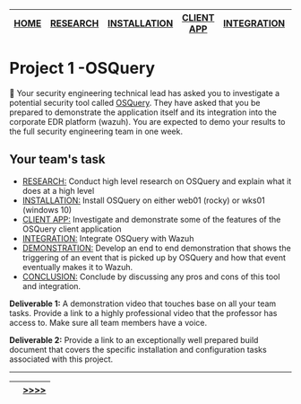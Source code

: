 |[HOME](https://github.com/charlottecroce/ChamplainTechJournals/blob/main/net-sec-controls-sec350/osquery_project/README.md)|[RESEARCH](https://github.com/charlottecroce/ChamplainTechJournals/blob/main/net-sec-controls-sec350/osquery_project/01_research.md)|[INSTALLATION](https://github.com/charlottecroce/ChamplainTechJournals/blob/main/net-sec-controls-sec350/osquery_project/02_install_rocky.md)|[CLIENT APP](https://github.com/charlottecroce/ChamplainTechJournals/blob/main/net-sec-controls-sec350/osquery_project/03_client_app.md)|[INTEGRATION](https://github.com/charlottecroce/ChamplainTechJournals/blob/main/net-sec-controls-sec350/osquery_project/04_wazuh_integration.md)|[DEMONSTRATION](https://github.com/charlottecroce/ChamplainTechJournals/blob/main/net-sec-controls-sec350/osquery_project/05_demonstration.md)|[CONCLUSION](https://github.com/charlottecroce/ChamplainTechJournals/blob/main/net-sec-controls-sec350/osquery_project/06_conclusion.md)|
|-|-|-|-|-|-|-|

# Project 1 -OSQuery

🚀 Your security engineering technical lead has asked you to investigate a potential security tool called [OSQuery](https://github.com/osquery/osquery).  They have asked that you be prepared to demonstrate the application itself and its integration into the corporate EDR platform (wazuh).  You are expected to demo your results to the full security engineering team in one week.


## Your team's task
- [RESEARCH:](https://github.com/charlottecroce/ChamplainTechJournals/blob/main/net-sec-controls-sec350/osquery_project/01_research.md) Conduct high level research on OSQuery and explain what it does at a high level
- [INSTALLATION:](https://github.com/charlottecroce/ChamplainTechJournals/blob/main/net-sec-controls-sec350/osquery_project/02_install_rocky.md) Install OSQuery on either web01 (rocky) or wks01 (windows 10)
- [CLIENT APP:](https://github.com/charlottecroce/ChamplainTechJournals/blob/main/net-sec-controls-sec350/osquery_project/03_client_app.md) Investigate and demonstrate some of the features of the OSQuery client application
- [INTEGRATION:](https://github.com/charlottecroce/ChamplainTechJournals/blob/main/net-sec-controls-sec350/osquery_project/04_wazuh_integration.md) Integrate OSQuery with Wazuh
- [DEMONSTRATION:](https://github.com/charlottecroce/ChamplainTechJournals/blob/main/net-sec-controls-sec350/osquery_project/05_demonstration.md) Develop an end to end demonstration that shows the triggering of an event that is picked up by OSQuery and how that event eventually makes it to Wazuh.
- [CONCLUSION:](https://github.com/charlottecroce/ChamplainTechJournals/blob/main/net-sec-controls-sec350/osquery_project/06_conclusion.md) Conclude by discussing any pros and cons of this tool and integration.

**Deliverable 1:** A demonstration video that touches base on all your team tasks.  Provide a link to a highly professional video that the professor has access to. Make sure all team members have a voice.

**Deliverable 2:** Provide a link to an exceptionally well prepared build document that covers the specific installation and configuration tasks associated with this project.


___
||[>>>>](https://github.com/charlottecroce/ChamplainTechJournals/blob/main/net-sec-controls-sec350/osquery_project/01_research.md)|
|-|-|
